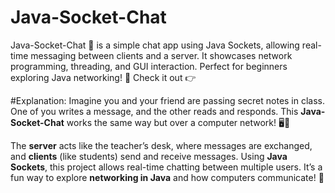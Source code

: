 # Java-Socket-Chat
Java-Socket-Chat 💬 is a simple chat app using Java Sockets, allowing real-time messaging between clients and a server. It showcases network programming, threading, and GUI interaction. Perfect for beginners exploring Java networking! 🚀 Check it out 👉

#Explanation:
Imagine you and your friend are passing secret notes in class. One of you writes a message, and the other reads and responds. This **Java-Socket-Chat** works the same way but over a computer network! 🖥️💬  

The **server** acts like the teacher’s desk, where messages are exchanged, and **clients** (like students) send and receive messages. Using **Java Sockets**, this project allows real-time chatting between multiple users. It’s a fun way to explore **networking in Java** and how computers communicate! 🚀
